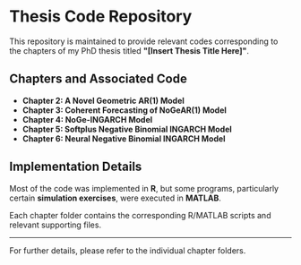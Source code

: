 # Thesis Code Repository

This repository is maintained to provide relevant codes corresponding to the chapters of my PhD thesis titled **"[Insert Thesis Title Here]"**.

## Chapters and Associated Code

- **Chapter 2: A Novel Geometric AR(1) Model**
- **Chapter 3: Coherent Forecasting of NoGeAR(1) Model**
- **Chapter 4: NoGe-INGARCH Model**
- **Chapter 5: Softplus Negative Binomial INGARCH Model**
- **Chapter 6: Neural Negative Binomial INGARCH Model**

## Implementation Details

Most of the code was implemented in **R**, but some programs, particularly certain **simulation exercises**, were executed in **MATLAB**.

Each chapter folder contains the corresponding R/MATLAB scripts and relevant supporting files.

---
For further details, please refer to the individual chapter folders.
